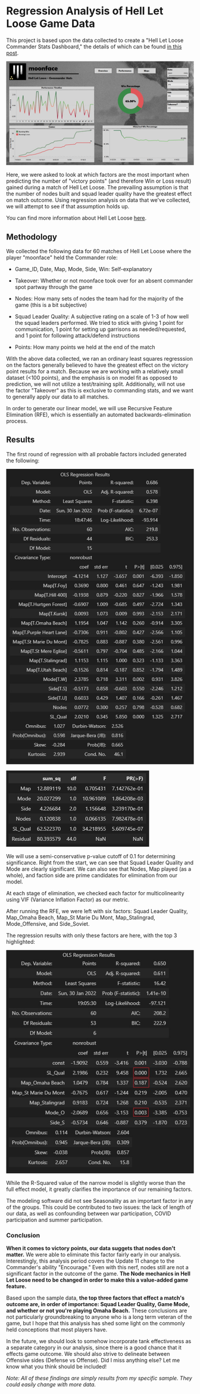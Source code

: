 # Regression Analysis of Hell Let Loose Game Data

This project is based upon the data collected to create a "Hell Let Loose Commander Stats Dashboard," the details of which can be found [in this post](https://www.reddit.com/r/HellLetLoose/comments/s9s0te/i_created_a_dashboard_to_track_my_command_stats/?utm_source=share&utm_medium=web2x&context=3 "HLL Dashboard Reddit Post" ). 

![HLL Commander Dashboard](https://github.com/antonyebrown/HellLetLoose_Stats/blob/main/images/cc_viz1.jpg)

Here, we were asked to look at which factors are the most important when predicting the number of "victory points" (and therefore Win or Loss result) gained during a match of Hell Let Loose. The prevailing assumption is that the number of nodes built and squad leader quality have the greatest effect on match outcome. Using regression analysis on data that we've collected, we will attempt to see if that assumption holds up.  

You can find more information about Hell Let Loose [here](https://www.hellletloose.com "HLL Main Site" ).

## Methodology

We collected the following data for 60 matches of Hell Let Loose where the player "moonface" held the Commander role:

* Game_ID, Date, Map, Mode, Side, Win: Self-explanatory

* Takeover: Whether or not moonface took over for an absent commander spot partway through the game

* Nodes: How many sets of nodes the team had for the majority of the game (this is a bit subjective)

* Squad Leader Quality: A subjective rating on a scale of 1-3 of how well the squad leaders performed. We tried to stick with giving 1 point for communication, 1 point for setting up garrisons as needed/requested, and 1 point for following attack/defend instructions

* Points: How many points we held at the end of the match

With the above data collected, we ran an ordinary least squares regresssion on the factors generally believed to have the greatest effect on the victory point results for a match. Because we are working with a relatively small dataset (<100 points), and the emphasis is on model fit as opposed to prediction, we will not utilize a test/training split. Additionally, will not use the factor "Takeover" as this is exclusive to commanding stats, and we want to generally apply our data to all matches.

In order to generate our linear model, we will use Recursive Feature Elimination (RFE), which is essentially an automated backwards-elimination process.

## Results

The first round of regression with all probable factors included generated the following:

![Full OLS](https://github.com/antonyebrown/HellLetLoose_Stats/blob/main/images/full_ols.jpg)

![Full ANOVA](https://github.com/antonyebrown/HellLetLoose_Stats/blob/main/images/full_anova.jpg)

We will use a semi-conservative p-value cutoff of 0.1 for determining significance. Right from the start, we can see that Squad Leader Quality and Mode are clearly significant. We can also see that Nodes, Map played (as a whole), and faction side are prime candidates for elimination from our model.

At each stage of elimination, we checked each factor for multicolinearity using VIF (Variance Inflation Factor) as our metric.

After running the RFE, we were left with six factors: Squad Leader Quality, Map_Omaha Beach, Map_St Marie Du Mont, Map_Stalingrad, Mode_Offensive, and Side_Soviet.

The regression results with only these factors are here, with the top 3 highlighted:

![Narrow OLS](https://github.com/antonyebrown/HellLetLoose_Stats/blob/main/images/narrow_ols.jpg)

While the R-Squared value of the narrow model is slightly worse than the full effect model, it greatly clarifies the importance of our remaining factors.

The modeling software did not see Seasonality as an important factor in any of the groups. This could be contributed to two issues: the lack of length of our data, as well as confounding between war participation, COVID participation and summer participation.

### Conclusion

**When it comes to victory points, our data suggets that nodes don't matter.** We were able to eliminate this factor fairly early in our analysis. Interestingly, this analysis period covers the Update 11 change to the Commander's ability "Encourage." Even with this nerf, nodes still are not a significant factor in the outcome of the game. **The Node mechanics in Hell Let Loose need to be changed in order to make this a value-added game feature.**

Based upon the sample data, **the top three factors that effect a match's outcome are, in order of importance: Squad Leader Quality, Game Mode, and whether or not you're playing Omaha Beach.** These conclusions are not particularly groundbreaking to anyone who is a long term veteran of the game, but I hope that this analysis has shed some light on the commonly held conceptions that most players have.

In the future, we should look to somehow incorporate tank effectiveness as a separate category in our analysis, since there is a good chance that it effects game outcome. We should also strive to delineate between Offensive sides (Defense vs Offense). Did I miss anything else? Let me know what you think should be included!

*Note: All of these findings are simply results from my specific sample. They could easily change with more data.*

